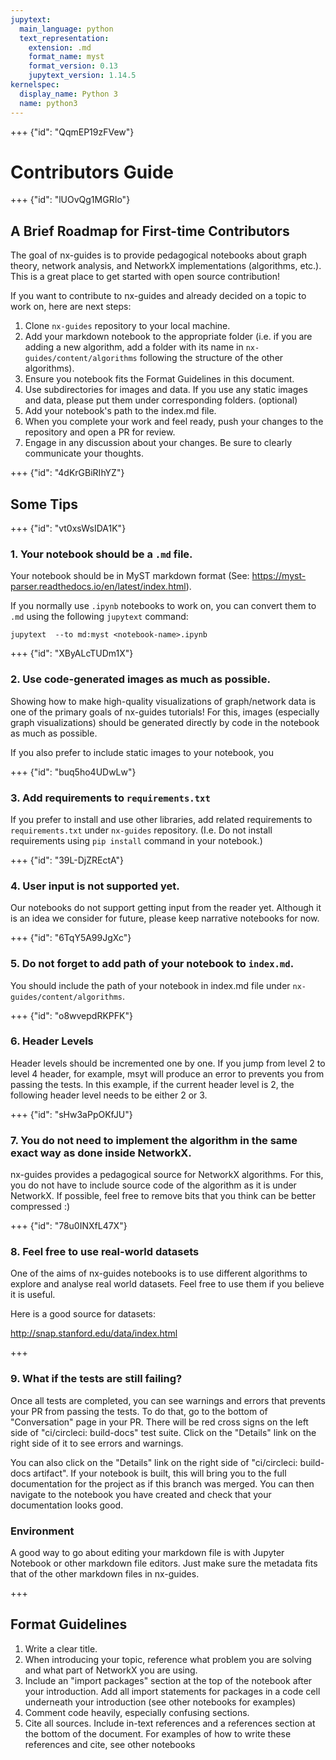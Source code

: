 ```yaml
---
jupytext:
  main_language: python
  text_representation:
    extension: .md
    format_name: myst
    format_version: 0.13
    jupytext_version: 1.14.5
kernelspec:
  display_name: Python 3
  name: python3
---
```


+++ {"id": "QqmEP19zFVew"}

# Contributors Guide

+++ {"id": "lUOvQg1MGRIo"}

## A Brief Roadmap for First-time Contributors

The goal of nx-guides is to provide pedagogical notebooks about graph theory, network analysis, and NetworkX implementations (algorithms, etc.). This is a great place to get started with open source contribution!


If you want to contribute to nx-guides and already decided on a topic to work on, here are next steps:

1.   Clone `nx-guides` repository to your local machine.
2.   Add your markdown notebook to the appropriate folder (i.e. if you are adding a new algorithm, add a folder with its name in `nx-guides/content/algorithms` following the structure of the other algorithms).
3.   Ensure you notebook fits the Format Guidelines in this document.
4.  Use subdirectories for images and data. If you use any static images and data, please put them under corresponding folders. (optional)
5.   Add your notebook's path to the index.md file.
6.  When you complete your work and feel ready, push your changes to the repository and open a PR for review. 
7. Engage in any discussion about your changes. Be sure to clearly communicate your thoughts.
 

+++ {"id": "4dKrGBiRIhYZ"}

## Some Tips

+++ {"id": "vt0xsWsIDA1K"}


### 1. Your notebook should be a `.md` file.

Your notebook should be in MyST markdown format (See: https://myst-parser.readthedocs.io/en/latest/index.html). 

If you normally use `.ipynb` notebooks to work on, you can convert them to `.md` using the following `jupytext` command:

```
jupytext  --to md:myst <notebook-name>.ipynb
```

+++ {"id": "XByALcTUDm1X"}

### 2. Use code-generated images as much as possible.

Showing how to make high-quality visualizations of graph/network data is one of the primary goals of nx-guides tutorials! For this, images (especially graph visualizations) should be generated directly by code in the notebook as much as possible.

If you also prefer to include static images to your notebook, you 

+++ {"id": "buq5ho4UDwLw"}

### 3. Add requirements to ```requirements.txt```

If you prefer to install and use other libraries, add related requirements to ```requirements.txt``` under ```nx-guides``` repository. (I.e. Do not install requirements using ```pip install``` command in your notebook.)

+++ {"id": "39L-DjZREctA"}

### 4. User input is not supported yet.

Our notebooks do not support getting input from the reader yet. Although it is an idea we consider for future, please keep narrative notebooks for now.

+++ {"id": "6TqY5A99JgXc"}

### 5. Do not forget to add path of your notebook to `index.md`.

You should include the path of your notebook in index.md file under `nx-guides/content/algorithms`.

+++ {"id": "o8wvepdRKPFK"}

### 6. Header Levels

Header levels should be incremented one by one. If you jump from level 2 to level 4 header, for example, msyt will produce an error to prevents you from passing the tests. In this example, if the current header level is 2, the following header level needs to be either 2 or 3.

+++ {"id": "sHw3aPpOKfJU"}

### 7. You do not need to implement the algorithm in the same exact way as done inside NetworkX.

nx-guides provides a pedagogical source for NetworkX algorithms. For this, you do not have to include source code of the algorithm as it is under NetworkX. If possible, feel free to remove bits that you think can be better compressed :)

+++ {"id": "78u0INXfL47X"}

### 8. Feel free to use real-world datasets

One of the aims of nx-guides notebooks is to use different algorithms to explore and analyse real world datasets. Feel free to use them if you believe it is useful.

Here is a good source for datasets:

http://snap.stanford.edu/data/index.html

+++

### 9. What if the tests are still failing?

Once all tests are completed, you can see warnings and errors that prevents your PR from passing the tests. To do that, go to the bottom of "Conversation" page in your PR. There will be red cross signs on the left side of "ci/circleci: build-docs" test suite. Click on the "Details" link on the right side of it to see errors and warnings.

You can also click on the "Details" link on the right side of "ci/circleci: build-docs artifact". If your notebook is built, this will bring you to the full documentation for the project as if this branch was merged. You can then navigate to the notebook you have created and check that your documentation looks good.

### Environment

A good way to go about editing your markdown file is with Jupyter Notebook or other markdown file editors. Just make sure the metadata fits that of the other markdown files in nx-guides. 

+++

## Format Guidelines

1. Write a clear title.
2. When introducing your topic, reference what problem you are solving and what part of NetworkX you are using.
3. Include an "import packages" section at the top of the notebook after your introduction.
Add all import statements for packages in a code cell underneath your introduction (see other notebooks for examples)
4. Comment code heavily, especially confusing sections. 
5. Cite all sources. Include in-text references and a references section at the bottom of the document.
For examples of how to write these references and cite, see other notebooks
